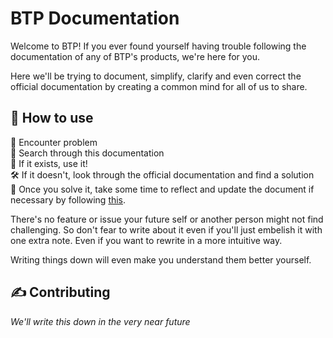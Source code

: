 # BTP Documentation

Welcome to BTP! If you ever found yourself having trouble following the documentation of any of BTP's products, we're here for you.

Here we'll be trying to document, simplify, clarify and even correct the official documentation by creating a common mind for all of us to share.

## 🎨 How to use

🎯 Encounter problem \
🔎 Search through this documentation \
🎉 If it exists, use it! \
🛠 If it doesn't, look through the official documentation and find a solution \
📝 Once you solve it, take some time to reflect and update the document if necessary by following [this](#✍-contributing).

There's no feature or issue your future self or another person might not find challenging. So don't fear to write about it even if you'll just embelish it with one extra note. Even if you want to rewrite in a more intuitive way.

Writing things down will even make you understand them better yourself.

## ✍ Contributing

*We'll write this down in the very near future*